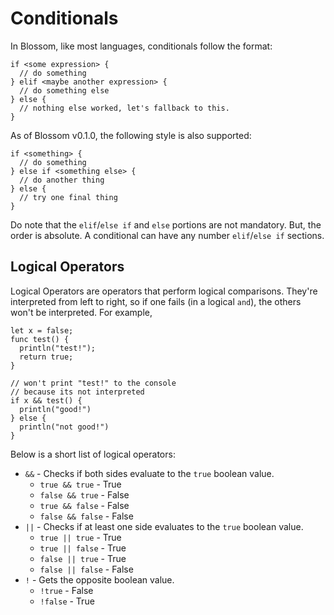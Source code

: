 # Conditionals

In Blossom, like most languages, conditionals follow the format:

```bls
if <some expression> {
  // do something
} elif <maybe another expression> {
  // do something else
} else {
  // nothing else worked, let's fallback to this.
}
```

As of Blossom v0.1.0, the following style is also supported:

```bls
if <something> {
  // do something
} else if <something else> {
  // do another thing
} else {
  // try one final thing
}
```

Do note that the `elif`/`else if` and `else` portions are not mandatory. But, the order is absolute. A conditional can have any number `elif`/`else if` sections.

## Logical Operators

Logical Operators are operators that perform logical comparisons. They're interpreted from left to right, so if one fails (in a logical `and`), the others won't be interpreted. For example,

```bls
let x = false;
func test() {
  println("test!");
  return true;
}

// won't print "test!" to the console
// because its not interpreted
if x && test() {
  println("good!")
} else {
  println("not good!")
}
```

Below is a short list of logical operators:

- `&&` - Checks if both sides evaluate to the `true` boolean value.
  - `true && true` - True
  - `false && true` - False
  - `true && false` - False
  - `false && false` - False
- `||` - Checks if at least one side evaluates to the `true` boolean value.
  - `true || true` - True
  - `true || false` - True
  - `false || true` - True
  - `false || false` - False
- `!` - Gets the opposite boolean value.
  - `!true` - False
  - `!false` - True
